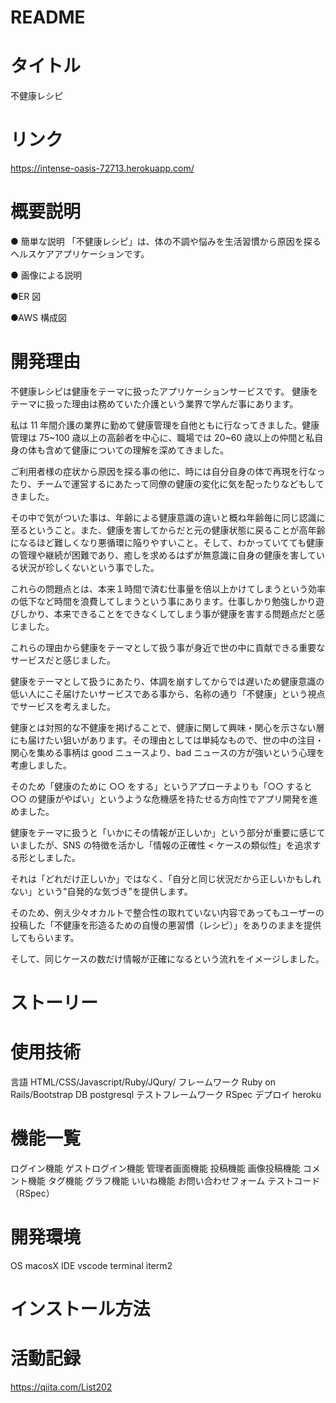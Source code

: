 # README

# タイトル

不健康レシピ

# リンク

https://intense-oasis-72713.herokuapp.com/

# 概要説明

● 簡単な説明
「不健康レシピ」は、体の不調や悩みを生活習慣から原因を探るヘルスケアアプリケーションです。

● 画像による説明

●ER 図

●AWS 構成図

# 開発理由

不健康レシピは健康をテーマに扱ったアプリケーションサービスです。
健康をテーマに扱った理由は務めていた介護という業界で学んだ事にあります。

私は 11 年間介護の業界に勤めて健康管理を自他ともに行なってきました。健康管理は 75~100 歳以上の高齢者を中心に、職場では 20~60 歳以上の仲間と私自身の体も含めて健康についての理解を深めてきました。

ご利用者様の症状から原因を探る事の他に、時には自分自身の体で再現を行なったり、チームで運営するにあたって同僚の健康の変化に気を配ったりなどもしてきました。

その中で気がついた事は、年齢による健康意識の違いと概ね年齢毎に同じ認識に至るということ。また、健康を害してからだと元の健康状態に戻ることが高年齢になるほど難しくなり悪循環に陥りやすいこと。そして、わかっていてても健康の管理や継続が困難であり、癒しを求めるはずが無意識に自身の健康を害している状況が珍しくないという事でした。

これらの問題点とは、本来１時間で済む仕事量を倍以上かけてしまうという効率の低下など時間を浪費してしまうという事にあります。仕事しかり勉強しかり遊びしかり、本来できることをできなくしてしまう事が健康を害する問題点だと感じました。

これらの理由から健康をテーマとして扱う事が身近で世の中に貢献できる重要なサービスだと感じました。

健康をテーマとして扱うにあたり、体調を崩すしてからでは遅いため健康意識の低い人にこそ届けたいサービスである事から、名称の通り「不健康」という視点でサービスを考えました。

健康とは対照的な不健康を掲げることで、健康に関して興味・関心を示さない層にも届けたい狙いがあります。その理由としては単純なもので、世の中の注目・関心を集める事柄は good ニュースより、bad ニュースの方が強いという心理を考慮しました。

そのため「健康のために ○○ をする」というアプローチよりも「○○ すると ○○ の健康がやばい」というような危機感を持たせる方向性でアプリ開発を進めました。

健康をテーマに扱うと「いかにその情報が正しいか」という部分が重要に感じていましたが、SNS の特徴を活かし「情報の正確性 < ケースの類似性」を追求する形としました。

それは「どれだけ正しいか」ではなく、「自分と同じ状況だから正しいかもしれない」という"自発的な気づき"を提供します。

そのため、例え少々オカルトで整合性の取れていない内容であってもユーザーの投稿した「不健康を形造るための自慢の悪習慣（レシピ）」をありのままを提供してもらいます。

そして、同じケースの数だけ情報が正確になるという流れをイメージしました。

# ストーリー

# 使用技術

<!-- 下記は予定のもの -->

言語 HTML/CSS/Javascript/Ruby/JQury/
フレームワーク Ruby on Rails/Bootstrap
DB postgresql
テストフレームワーク RSpec
デプロイ heroku

<!-- CircleCI
AWS/本番環境（EC2, RDS, VPC, EIP, Route53, IAM, S3）
Docker,Docker-compose（開発環境） -->

# 機能一覧

ログイン機能
ゲストログイン機能
管理者画面機能
投稿機能
画像投稿機能
コメント機能
タグ機能
グラフ機能
いいね機能
お問い合わせフォーム
テストコード（RSpec）

# 開発環境

OS macosX
IDE vscode
terminal iterm2

# インストール方法

# 活動記録

https://qiita.com/List202
